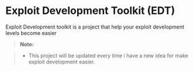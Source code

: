 Exploit Development Toolkit (EDT)
===================

Exploit Development toolkit is a project that help your exploit development levels become easier
> **Note:**

> - This project will be updated every time i have a new idea for make exploit development easier.
